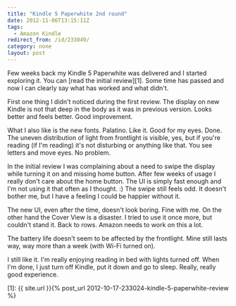 ```yaml
---
title: "Kindle 5 Paperwhite 2nd round"
date: 2012-11-06T13:15:11Z
tags:
  - Amazon Kindle
redirect_from: /id/233049/
category: none
layout: post
---
```

Few weeks back my Kindle 5 Paperwhite was delivered and I started exploring it. You can [read the initial review][1]. Some time has passed and now I can clearly say what has worked and what didn't.

First one thing I didn't noticed during the first review. The display on new Kindle is not that deep in the body as it was in previous version. Looks better and feels better. Good improvement.

What I also like is the new fonts. Palatino. Like it. Good for my eyes. Done. The uneven distribution of light from frontlight is visible, yes, but if you're reading (if I'm reading) it's not disturbing or anything like that. You see letters and move eyes. No problem.

In the initial review I was complaining about a need to swipe the display while turning it on and missing home button. After few weeks of usage I really don't care about the home button. The UI is simply fast enough and I'm not using it that often as I thought. :) The swipe still feels odd. It doesn't bother me, but I have a feeling I could be happier without it.

The new UI, even after the time, doesn't look boring. Fine with me. On the other hand the Cover View is a disaster. I tried to use it once more, but couldn't stand it. Back to rows. Amazon needs to work on this a lot.

The battery life doesn't seem to be affected by the frontlight. Mine still lasts way, way more than a week (with Wi-Fi turned on).

I still like it. I'm really enjoying reading in bed with lights turned off. When I'm done, I just turn off Kindle, put it down and go to sleep. Really, really good experience.

[1]: {{ site.url }}{% post_url 2012-10-17-233024-kindle-5-paperwhite-review %}